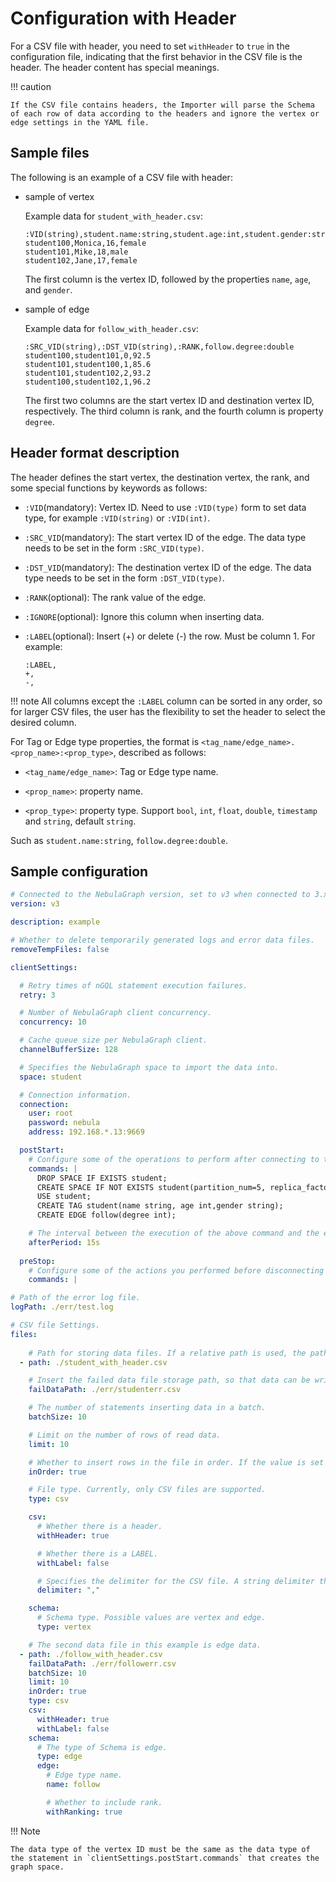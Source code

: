 # Configuration with Header

For a CSV file with header, you need to set `withHeader` to `true` in the configuration file, indicating that the first behavior in the CSV file is the header. The header content has special meanings.

!!! caution

    If the CSV file contains headers, the Importer will parse the Schema of each row of data according to the headers and ignore the vertex or edge settings in the YAML file.

## Sample files

The following is an example of a CSV file with header:

- sample of vertex

  Example data for `student_with_header.csv`:

  ```csv
  :VID(string),student.name:string,student.age:int,student.gender:string
  student100,Monica,16,female
  student101,Mike,18,male
  student102,Jane,17,female
  ```

  The first column is the vertex ID, followed by the properties `name`, `age`, and `gender`.

- sample of edge

  Example data for `follow_with_header.csv`:

  ```csv
  :SRC_VID(string),:DST_VID(string),:RANK,follow.degree:double
  student100,student101,0,92.5
  student101,student100,1,85.6
  student101,student102,2,93.2
  student100,student102,1,96.2
  ```

  The first two columns are the start vertex ID and destination vertex ID, respectively. The third column is rank, and the fourth column is property `degree`.

## Header format description

The header defines the start vertex, the destination vertex, the rank, and some special functions by keywords as follows:

- `:VID`(mandatory): Vertex ID. Need to use `:VID(type)` form to set data type, for example `:VID(string)` or `:VID(int)`.

- `:SRC_VID`(mandatory): The start vertex ID of the edge. The data type needs to be set in the form `:SRC_VID(type)`.

- `:DST_VID`(mandatory): The destination vertex ID of the edge. The data type needs to be set in the form `:DST_VID(type)`.

- `:RANK`(optional): The rank value of the edge.

- `:IGNORE`(optional): Ignore this column when inserting data.

- `:LABEL`(optional): Insert (+) or delete (-) the row. Must be column 1. For example:

  ```csv
  :LABEL,
  +,
  -,
  ```

!!! note
    All columns except the `:LABEL` column can be sorted in any order, so for larger CSV files, the user has the flexibility to set the header to select the desired column.

For Tag or Edge type properties, the format is `<tag_name/edge_name>.<prop_name>:<prop_type>`, described as follows:

- `<tag_name/edge_name>`: Tag or Edge type name.

- `<prop_name>`: property name.

- `<prop_type>`: property type. Support `bool`, `int`, `float`, `double`, `timestamp` and `string`, default `string`.

Such as `student.name:string`, `follow.degree:double`.

## Sample configuration

```yaml
# Connected to the NebulaGraph version, set to v3 when connected to 3.x.
version: v3

description: example

# Whether to delete temporarily generated logs and error data files.
removeTempFiles: false

clientSettings:

  # Retry times of nGQL statement execution failures.
  retry: 3

  # Number of NebulaGraph client concurrency.
  concurrency: 10 

  # Cache queue size per NebulaGraph client.
  channelBufferSize: 128

  # Specifies the NebulaGraph space to import the data into.
  space: student

  # Connection information.
  connection:
    user: root
    password: nebula
    address: 192.168.*.13:9669

  postStart:
    # Configure some of the operations to perform after connecting to the NebulaGraph server, and before inserting data.
    commands: |
      DROP SPACE IF EXISTS student;
      CREATE SPACE IF NOT EXISTS student(partition_num=5, replica_factor=1, vid_type=FIXED_STRING(20));
      USE student;
      CREATE TAG student(name string, age int,gender string);
      CREATE EDGE follow(degree int);

    # The interval between the execution of the above command and the execution of the insert data command.
    afterPeriod: 15s
  
  preStop:
    # Configure some of the actions you performed before disconnecting from the NebulaGraph server.
    commands: |

# Path of the error log file.
logPath: ./err/test.log

# CSV file Settings.
files:
  
    # Path for storing data files. If a relative path is used, the path is merged with the current configuration file directory. The first data file in this example is vertex data.
  - path: ./student_with_header.csv

    # Insert the failed data file storage path, so that data can be written later.
    failDataPath: ./err/studenterr.csv

    # The number of statements inserting data in a batch.
    batchSize: 10

    # Limit on the number of rows of read data.
    limit: 10

    # Whether to insert rows in the file in order. If the value is set to false, the import rate decreases due to data skew.
    inOrder: true

    # File type. Currently, only CSV files are supported.
    type: csv

    csv:
      # Whether there is a header.
      withHeader: true

      # Whether there is a LABEL.
      withLabel: false

      # Specifies the delimiter for the CSV file. A string delimiter that supports only one character.
      delimiter: ","

    schema:
      # Schema type. Possible values are vertex and edge.
      type: vertex

    # The second data file in this example is edge data.
  - path: ./follow_with_header.csv
    failDataPath: ./err/followerr.csv
    batchSize: 10
    limit: 10
    inOrder: true
    type: csv
    csv:
      withHeader: true
      withLabel: false
    schema:
      # The type of Schema is edge.
      type: edge
      edge:
        # Edge type name.
        name: follow

        # Whether to include rank.
        withRanking: true
```

!!! Note

    The data type of the vertex ID must be the same as the data type of the statement in `clientSettings.postStart.commands` that creates the graph space.
